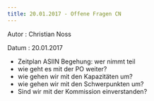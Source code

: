 ```yaml
---
title: 20.01.2017 - Offene Fragen CN
---
```


Autor
: Christian Noss

Datum
: 20.01.2017

- Zeitplan ASIIN Begehung: wer nimmt teil
- wie geht es mit der PO weiter?
- wie gehen wir mit den Kapazitäten um?
- wie gehen wir mit den Schwerpunkten um?
- Sind wir mit der Kommission einverstanden?